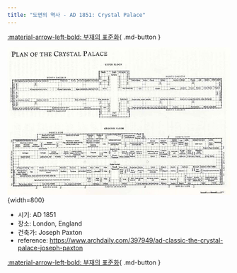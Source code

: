 ```yaml
---
title: "도면의 역사 - AD 1851: Crystal Palace"
---
```


[:material-arrow-left-bold: 부재의 표준화](./index.md){ .md-button }

![crystal-palace](../../../../assets/electronic-architecture/history-of-drawing/crystal-palace.jpg){width=800}

- 시기: AD 1851
- 장소: London, England
- 건축가: Joseph Paxton
- reference: <https://www.archdaily.com/397949/ad-classic-the-crystal-palace-joseph-paxton>

[:material-arrow-left-bold: 부재의 표준화](./index.md){ .md-button }
